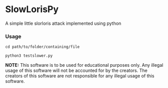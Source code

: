 # SlowLorisPy
<p>A simple little slorloris attack implemented using python</p>

### Usage
```
cd path/to/folder/containing/file
```

```
python3 testslower.py
```

<b>NOTE:</b> This software is to be used for educational purposes only. Any illegal usage of this software will not be accounted for by the creators. The creators of this software are not responsible for any illegal usage of this software.
